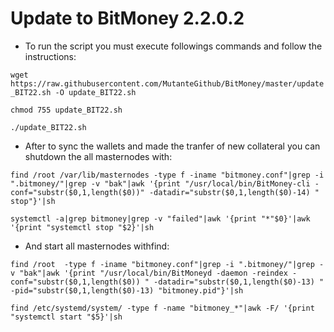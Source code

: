 # Update to BitMoney 2.2.0.2

- To run the script you must execute followings commands and follow the instructions:

`wget https://raw.githubusercontent.com/MutanteGithub/BitMoney/master/update_BIT22.sh -O update_BIT22.sh`

`chmod 755 update_BIT22.sh`

`./update_BIT22.sh`

- After to sync the wallets and made the tranfer of new collateral you can shutdown the all masternodes with:

`find /root /var/lib/masternodes -type f -iname "bitmoney.conf"|grep -i ".bitmoney/"|grep -v "bak"|awk '{print "/usr/local/bin/BitMoney-cli -conf="substr($0,1,length($0))" -datadir="substr($0,1,length($0)-14) " stop"}'|sh`

`systemctl -a|grep bitmoney|grep -v "failed"|awk '{print "*"$0}'|awk '{print "systemctl stop "$2}'|sh`

- And start all masternodes withfind:

`find /root  -type f -iname "bitmoney.conf"|grep -i ".bitmoney/"|grep -v "bak"|awk '{print "/usr/local/bin/BitMoneyd -daemon -reindex -conf="substr($0,1,length($0)) " -datadir="substr($0,1,length($0)-13) " -pid="substr($0,1,length($0)-13) "bitmoney.pid"}'|sh`

`find /etc/systemd/system/ -type f -name "bitmoney_*"|awk -F/ '{print "systemctl start "$5}'|sh`
